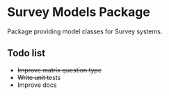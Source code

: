 # Survey Models Package
Package providing model classes for Survey systems.

## Todo list
* ~~Improve matrix question type~~
* ~~Write unit t~~ests
* Improve docs
